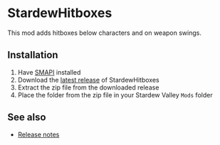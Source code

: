 # StardewHitboxes

This mod adds hitboxes below characters and on weapon swings.

## Installation

1. Have [SMAPI](https://smapi.io/) installed
2. Download the [latest release](https://github.com/tylergibbs2/StardewHitboxes/releases/latest) of StardewHitboxes
3. Extract the zip file from the downloaded release
4. Place the folder from the zip file in your Stardew Valley `Mods` folder

## See also

* [Release notes](release-notes.md)